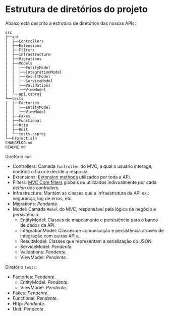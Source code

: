 # Estrutura de diretórios do projeto

Abaixo está descrito a estrutura de diretórios das nossas APIs:

```
src
├──api
|  ├──Controllers
|  ├──Extensions
|  ├──Filters
|  ├──Infrastructure
|  ├──Migrations
|  ├──Models
|  |  ├──EntityModel
|  |  ├──IntegrationModel
|  |  ├──ResultModel
|  |  ├──ServiceModel
|  |  ├──Validations
|  |  └──ViewModel
|  └──api.csproj
└──tests
|  ├──Factories
|  |  ├──EntityModel
|  |  └──ViewModel
|  ├──Fakes
|  ├──Functional
|  ├──Http
|  ├──Unit
|  └──tests.csproj
└──Project.sln
CHANGELOG.md
README.md
```

Diretório `api`:
- Controllers: Camada `Controller` do MVC, a qual o usuário interage, controla o fluxo e decide a resposta.
- Extensions: [Extension methods](https://docs.microsoft.com/en-us/dotnet/csharp/programming-guide/classes-and-structs/extension-methods) utilizados por toda a API.
- Filters: [MVC Core filters](https://docs.microsoft.com/en-us/aspnet/core/mvc/controllers/filters?view=aspnetcore-2.1) globais ou utilizados indivualmente por cada _action_ dos _controllers_.
- Infrastructure: Mantém as classes que a infraestrutura da API ex.: segurança, log de erros, etc.
- Migrations: _Pendente_.
- Model: Camada `Model` do MVC, responsável pela lógica de negócio e persistência.
  - EntityModel: Classes de mapeamento e persistência para o banco de dados da API.
  - IntegrationModel: Classes de comunicação e persistência através de integração com outras APIs.
  - ResultModel: Classes que representam a serialização do JSON.
  - ServiceModel: _Pendente_.
  - Validations: _Pendente_.
  - ViewModel: _Pendente_.

Diretório `tests`:
- Factories: _Pendente_.
  - EntityModel: _Pendente_.
  - ViewModel: _Pendente_.
- Fakes: _Pendente_.
- Functional: _Pendente_.
- Http: _Pendente_.
- Unit: _Pendente_.
